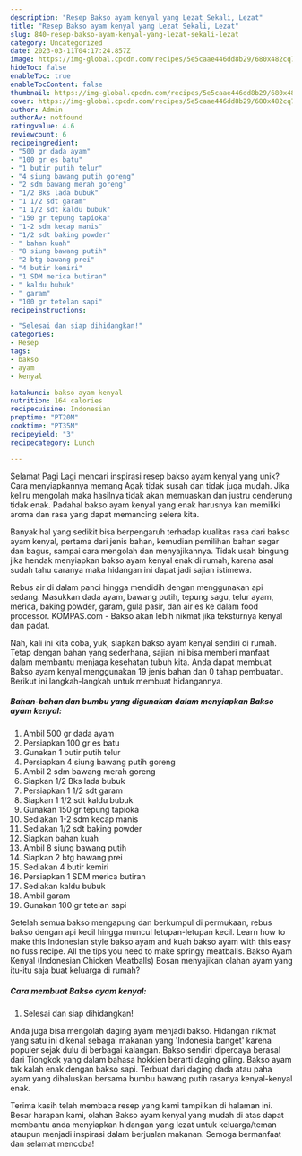 ```yaml
---
description: "Resep Bakso ayam kenyal yang Lezat Sekali, Lezat"
title: "Resep Bakso ayam kenyal yang Lezat Sekali, Lezat"
slug: 840-resep-bakso-ayam-kenyal-yang-lezat-sekali-lezat
category: Uncategorized
date: 2023-03-11T04:17:24.857Z
image: https://img-global.cpcdn.com/recipes/5e5caae446dd8b29/680x482cq70/bakso-ayam-kenyal-foto-resep-utama.jpg
hideToc: false
enableToc: true
enableTocContent: false
thumbnail: https://img-global.cpcdn.com/recipes/5e5caae446dd8b29/680x482cq70/bakso-ayam-kenyal-foto-resep-utama.jpg
cover: https://img-global.cpcdn.com/recipes/5e5caae446dd8b29/680x482cq70/bakso-ayam-kenyal-foto-resep-utama.jpg
author: Admin
authorAv: notfound
ratingvalue: 4.6
reviewcount: 6
recipeingredient:
- "500 gr dada ayam"
- "100 gr es batu"
- "1 butir putih telur"
- "4 siung bawang putih goreng"
- "2 sdm bawang merah goreng"
- "1/2 Bks lada bubuk"
- "1 1/2 sdt garam"
- "1 1/2 sdt kaldu bubuk"
- "150 gr tepung tapioka"
- "1-2 sdm kecap manis"
- "1/2 sdt baking powder"
- " bahan kuah"
- "8 siung bawang putih"
- "2 btg bawang prei"
- "4 butir kemiri"
- "1 SDM merica butiran"
- " kaldu bubuk"
- " garam"
- "100 gr tetelan sapi"
recipeinstructions:

- "Selesai dan siap dihidangkan!"
categories:
- Resep
tags:
- bakso
- ayam
- kenyal

katakunci: bakso ayam kenyal 
nutrition: 164 calories
recipecuisine: Indonesian
preptime: "PT20M"
cooktime: "PT35M"
recipeyield: "3"
recipecategory: Lunch

---
```



Selamat Pagi Lagi mencari inspirasi resep bakso ayam kenyal yang unik? Cara menyiapkannya memang Agak tidak susah dan tidak juga mudah. Jika keliru mengolah maka hasilnya tidak akan memuaskan dan justru cenderung tidak enak. Padahal bakso ayam kenyal yang enak harusnya kan memiliki aroma dan rasa yang dapat memancing selera kita.


Banyak hal yang sedikit bisa berpengaruh terhadap kualitas rasa dari bakso ayam kenyal, pertama dari jenis bahan, kemudian pemilihan bahan segar dan bagus, sampai cara mengolah dan menyajikannya. Tidak usah bingung jika hendak menyiapkan bakso ayam kenyal enak di rumah, karena asal sudah tahu caranya maka hidangan ini dapat jadi sajian istimewa.

Rebus air di dalam panci hingga mendidih dengan menggunakan api sedang. Masukkan dada ayam, bawang putih, tepung sagu, telur ayam, merica, baking powder, garam, gula pasir, dan air es ke dalam food processor. KOMPAS.com - Bakso akan lebih nikmat jika teksturnya kenyal dan padat.


Nah, kali ini kita coba, yuk, siapkan bakso ayam kenyal sendiri di rumah. Tetap dengan bahan yang sederhana, sajian ini bisa memberi manfaat dalam membantu menjaga kesehatan tubuh kita. Anda dapat membuat Bakso ayam kenyal menggunakan 19 jenis bahan dan 0 tahap pembuatan. Berikut ini langkah-langkah untuk membuat hidangannya.

<!--inarticleads1-->

##### Bahan-bahan dan bumbu yang digunakan dalam menyiapkan Bakso ayam kenyal:

1. Ambil 500 gr dada ayam
1. Persiapkan 100 gr es batu
1. Gunakan 1 butir putih telur
1. Persiapkan 4 siung bawang putih goreng
1. Ambil 2 sdm bawang merah goreng
1. Siapkan 1/2 Bks lada bubuk
1. Persiapkan 1 1/2 sdt garam
1. Siapkan 1 1/2 sdt kaldu bubuk
1. Gunakan 150 gr tepung tapioka
1. Sediakan 1-2 sdm kecap manis
1. Sediakan 1/2 sdt baking powder
1. Siapkan  bahan kuah
1. Ambil 8 siung bawang putih
1. Siapkan 2 btg bawang prei
1. Sediakan 4 butir kemiri
1. Persiapkan 1 SDM merica butiran
1. Sediakan  kaldu bubuk
1. Ambil  garam
1. Gunakan 100 gr tetelan sapi


Setelah semua bakso mengapung dan berkumpul di permukaan, rebus bakso dengan api kecil hingga muncul letupan-letupan kecil. Learn how to make this Indonesian style bakso ayam and kuah bakso ayam with this easy no fuss recipe. All the tips you need to make springy meatballs. Bakso Ayam Kenyal (Indonesian Chicken Meatballs) Bosan menyajikan olahan ayam yang itu-itu saja buat keluarga di rumah? 

<!--inarticleads2-->

##### Cara membuat Bakso ayam kenyal:


1. Selesai dan siap dihidangkan!

Anda juga bisa mengolah daging ayam menjadi bakso. Hidangan nikmat yang satu ini dikenal sebagai makanan yang &#39;Indonesia banget&#39; karena populer sejak dulu di berbagai kalangan. Bakso sendiri dipercaya berasal dari Tiongkok yang dalam bahasa hokkien berarti daging giling. Bakso ayam tak kalah enak dengan bakso sapi. Terbuat dari daging dada atau paha ayam yang dihaluskan bersama bumbu bawang putih rasanya kenyal-kenyal enak. 

Terima kasih telah membaca resep yang kami tampilkan di halaman ini. Besar harapan kami, olahan Bakso ayam kenyal yang mudah di atas dapat membantu anda menyiapkan hidangan yang lezat untuk keluarga/teman ataupun menjadi inspirasi dalam berjualan makanan. Semoga bermanfaat dan selamat mencoba!
